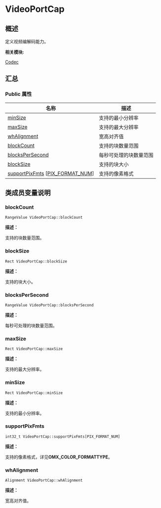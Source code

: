 # VideoPortCap


## **概述**

定义视频编解码能力。

**相关模块:**

[Codec](codec.md)


## **汇总**


### Public 属性

  | 名称 | 描述 | 
| -------- | -------- |
| [minSize](#minsize) | 支持的最小分辨率 | 
| [maxSize](#maxsize) | 支持的最大分辨率 | 
| [whAlignment](#whalignment) | 宽高对齐值 | 
| [blockCount](#blockcount) | 支持的块数量范围 | 
| [blocksPerSecond](#blockspersecond) | 每秒可处理的块数量范围 | 
| [blockSize](#blocksize) | 支持的块大小 | 
| [supportPixFmts](#supportpixfmts)&nbsp;[[PIX_FORMAT_NUM](codec.md#gadb8c6478388b68c09835ebe093a8920a)] | 支持的像素格式 | 


## **类成员变量说明**


### blockCount

  
```
RangeValue VideoPortCap::blockCount
```

**描述：**

支持的块数量范围。


### blockSize

  
```
Rect VideoPortCap::blockSize
```

**描述：**

支持的块大小。


### blocksPerSecond

  
```
RangeValue VideoPortCap::blocksPerSecond
```

**描述：**

每秒可处理的块数量范围。


### maxSize

  
```
Rect VideoPortCap::maxSize
```

**描述：**

支持的最大分辨率。


### minSize

  
```
Rect VideoPortCap::minSize
```

**描述：**

支持的最小分辨率。


### supportPixFmts

  
```
int32_t VideoPortCap::supportPixFmts[PIX_FORMAT_NUM]
```

**描述：**

支持的像素格式，详见**OMX_COLOR_FORMATTYPE**。


### whAlignment

  
```
Alignment VideoPortCap::whAlignment
```

**描述：**

宽高对齐值。

